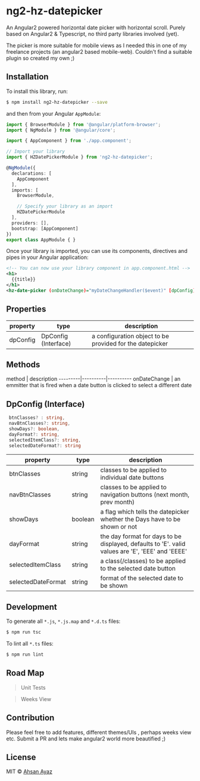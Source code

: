 # ng2-hz-datepicker

An Angular2 powered horizontal date picker with horizontal scroll.
Purely based on Angular2 & Typescript, no third party libraries involved (yet).

The picker is more suitable for mobile views as I needed this in one of my freelance projects (an angular2 based mobile-web).
Couldn't find a suitable plugin so created my own ;)

## Installation

To install this library, run:

```bash
$ npm install ng2-hz-datepicker --save
```

and then from your Angular `AppModule`:

```typescript
import { BrowserModule } from '@angular/platform-browser';
import { NgModule } from '@angular/core';

import { AppComponent } from './app.component';

// Import your library
import { HZDatePickerModule } from 'ng2-hz-datepicker';

@NgModule({
  declarations: [
    AppComponent
  ],
  imports: [
    BrowserModule,

    // Specify your library as an import
    HZDatePickerModule
  ],
  providers: [],
  bootstrap: [AppComponent]
})
export class AppModule { }
```

Once your library is imported, you can use its components, directives and pipes in your Angular application:

```xml
<!-- You can now use your library component in app.component.html -->
<h1>
  {{title}}
</h1>
<hz-date-picker (onDateChange)="myDateChangeHandler($event)" [dpConfig]="myDatePickerConfig"></hz-date-picker>
```

## Properties

property | type | description 
---------|----------|----------
 dpConfig | DpConfig (Interface) | a configuration object to be provided for the datepicker

 ## Methods

method | description 
---------|----------|----------
 onDateChange | an emmitter that is fired when a date button is clicked to select a different date


 ## DpConfig (Interface)

 ```typescript
  btnClasses? : string,
  navBtnClasses?: string,
  showDays?: boolean,
  dayFormat?: string,
  selectedItemClass?: string,
  selectedDateFormat?: string
 ```

 property | type | description 
---------|----------|----------
 btnClasses | string | classes to be applied to individual date buttons
 navBtnClasses | string | classes to be applied to navigation buttons (next month, prev month)
 showDays | boolean | a flag which tells the datepicker whether the Days have to be shown or not
 dayFormat | string | the day format for days to be displayed, defaults to 'E'. valid values are 'E', 'EEE' and 'EEEE'
 selectedItemClass | string | a class(/classes) to be applied to the selected date button
 selectedDateFormat | string | format of the selected date to be shown


## Development

To generate all `*.js`, `*.js.map` and `*.d.ts` files:

```bash
$ npm run tsc
```

To lint all `*.ts` files:

```bash
$ npm run lint
```

## Road Map
> Unit Tests

> Weeks View

## Contribution

Please feel free to add features, different themes/UIs , perhaps weeks view etc.
Submit a PR and lets make angular2 world more beautified ;)

## License

MIT © [Ahsan Ayaz](mailto:ahsan.ubitian@gmail.com)
